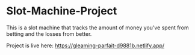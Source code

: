 # Slot-Machine-Project

This is a slot machine that tracks the amount of money you've spent from betting and the losses from better. 

Project is live here: https://gleaming-parfait-d9881b.netlify.app/
